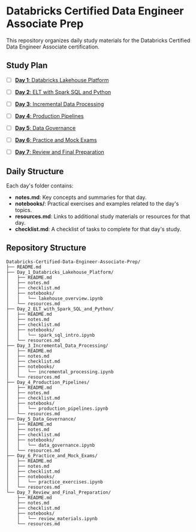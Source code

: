 # Databricks Certified Data Engineer Associate Prep

This repository organizes daily study materials for the Databricks Certified Data Engineer Associate certification.


## Study Plan

- [ ] [**Day 1**: Databricks Lakehouse Platform](./Day_1_Databricks_Lakehouse_Platform/README.md)
- [ ] [**Day 2**: ELT with Spark SQL and Python](./Day_2_ELT_with_Spark_SQL_and_Python/README.md)
- [ ] [**Day 3**: Incremental Data Processing](./Day_3_Incremental_Data_Processing/README.md)
- [ ] [**Day 4**: Production Pipelines](./Day_4_Production_Pipelines/README.md)
- [ ] [**Day 5**: Data Governance](./Day_5_Data_Governance/README.md)
- [ ] [**Day 6**: Practice and Mock Exams](./Day_6_Practice_and_Mock_Exams/README.md)
- [ ] [**Day 7**: Review and Final Preparation](./Day_7_Review_and_Final_Preparation/README.md)


## Daily Structure

Each day's folder contains:
- **notes.md**: Key concepts and summaries for that day.
- **notebooks/**: Practical exercises and examples related to the day's topics.
- **resources.md**: Links to additional study materials or resources for that day.
- **checklist.md**: A checklist of tasks to complete for that day's study.


## Repository Structure

```
Databricks-Certified-Data-Engineer-Associate-Prep/
├── README.md
├── Day_1_Databricks_Lakehouse_Platform/
│   ├── README.md
│   ├── notes.md
│   ├── checklist.md
│   ├── notebooks/
│   │   └── lakehouse_overview.ipynb
│   └── resources.md
├── Day_2_ELT_with_Spark_SQL_and_Python/
│   ├── README.md
│   ├── notes.md
│   ├── checklist.md
│   ├── notebooks/
│   │   └── spark_sql_intro.ipynb
│   └── resources.md
├── Day_3_Incremental_Data_Processing/
│   ├── README.md
│   ├── notes.md
│   ├── checklist.md
│   ├── notebooks/
│   │   └── incremental_processing.ipynb
│   └── resources.md
├── Day_4_Production_Pipelines/
│   ├── README.md
│   ├── notes.md
│   ├── checklist.md
│   ├── notebooks/
│   │   └── production_pipelines.ipynb
│   └── resources.md
├── Day_5_Data_Governance/
│   ├── README.md
│   ├── notes.md
│   ├── checklist.md
│   ├── notebooks/
│   │   └── data_governance.ipynb
│   └── resources.md
├── Day_6_Practice_and_Mock_Exams/
│   ├── README.md
│   ├── notes.md
│   ├── checklist.md
│   ├── notebooks/
│   │   └── practice_exercises.ipynb
│   └── resources.md
└── Day_7_Review_and_Final_Preparation/
    ├── README.md
    ├── notes.md
    ├── checklist.md
    ├── notebooks/
    │   └── review_materials.ipynb
    └── resources.md
```
